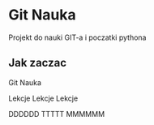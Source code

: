 # Git Nauka

Projekt do nauki GIT-a i poczatki pythona

## Jak zaczac

Git Nauka


Lekcje Lekcje Lekcje


DDDDDD TTTTT MMMMMM
